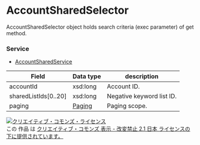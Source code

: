 # AccountSharedSelector
AccountSharedSelector object holds search criteria (exec parameter) of get method.

### Service
+ [AccountSharedService](../services/AccountSharedService.md)

| Field | Data type | description | 
|---|---|---|
| accountId| xsd:long| Account ID. |
| sharedListIds[0..20] | xsd:long | Negative keyword list ID. |
| paging| <a href="../data/Paging.md">Paging</a>| Paging scope.|

<a rel="license" href="http://creativecommons.org/licenses/by-nd/2.1/jp/"><img alt="クリエイティブ・コモンズ・ライセンス" style="border-width:0" src="https://i.creativecommons.org/l/by-nd/2.1/jp/88x31.png" /></a><br />この 作品 は <a rel="license" href="http://creativecommons.org/licenses/by-nd/2.1/jp/">クリエイティブ・コモンズ 表示 - 改変禁止 2.1 日本 ライセンスの下に提供されています。</a>

